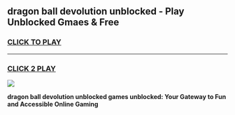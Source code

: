 
## dragon ball devolution unblocked - Play Unblocked Gmaes & Free
<h3>
<a href="https://news.freeplayer.one?title=dragon_ball_devolution_unblocked&ref=16F">CLICK TO PLAY</a></h3>
<hr>

<h3>
<a href="https://news.freeplayer.one?title=dragon_ball_devolution_unblocked&ref=16F">CLICK 2 PLAY</a>
  
</h3>

<a href="https://news.freeplayer.one?title=dragon_ball_devolution_unblocked&ref=16F/"><img src="https://clearcache.store/games.png"></a>


**dragon ball devolution unblocked games unblocked: Your Gateway to Fun and Accessible Online Gaming**
